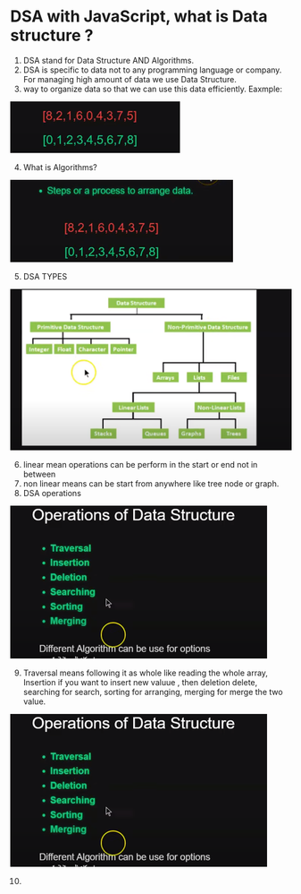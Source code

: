 # DSA with JavaScript, what is Data structure ?

1. DSA stand for Data Structure AND Algorithms.
2. DSA is specific to data not to any programming language or company. For managing high amount of data we use Data Structure.
3. way to organize data so that we can use this data efficiently. Eaxmple:

![example of oragnize data](image.png) 


4. What is Algorithms? 

![algorithms](image-1.png)

5. DSA TYPES

 ![dsa types](image-2.png)


6. linear mean operations can be perform in the start or end not in between
7. non linear means can be start from anywhere like tree node or graph.
8. DSA operations

![DSA operations](image-3.png)

9. Traversal means following it as whole like reading the whole array, Insertion if you want to insert new valuue , then deletion delete, searching for search, sorting for arranging, merging for merge the two value.


![dsa oper](image-4.png)


10. 
